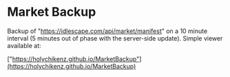 # Market Backup

Backup of "https://idlescape.com/api/market/manifest" on a 10 minute interval (5 minutes out
of phase with the server-side update). Simple viewer available at:  

["https://holychikenz.github.io/MarketBackup"](https://holychikenz.github.io/MarketBackup)
